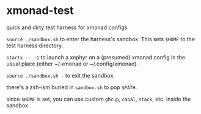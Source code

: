 # xmonad-test
quick and dirty test harness for xmonad configs

`source ./sandbox.sh` to enter the harness's sandbox. This sets `$HOME` to the
test harness directory.

`startx -- :1` to launch a xephyr on a (presumed) xmonad config in the usual place
(either ~/.xmonad or ~/.config/xmonad).

`source ./sandbox.sh -` to exit the sandbox.

there's a zsh-ism buried in `sandbox.sh` to pop `$PATH`.

since `$HOME` is set, you can use custom `ghcup`, `cabal`, `stack`, etc. inside
the sandbox.
